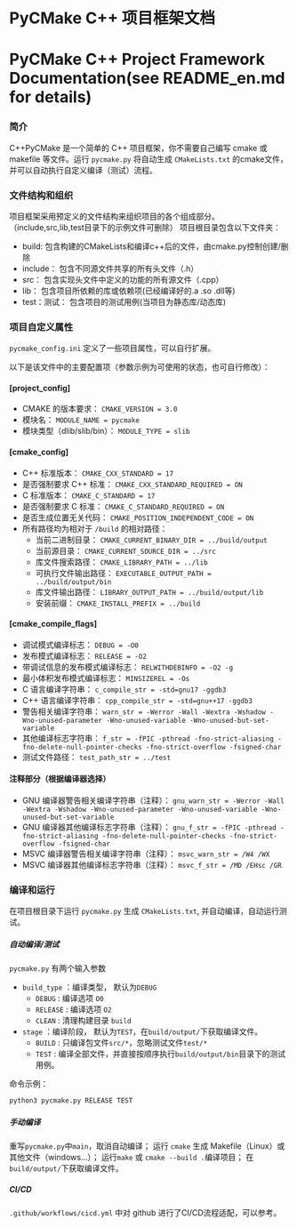 # PyCMake C++ 项目框架文档
# PyCMake C++ Project Framework Documentation(see README_en.md for details)

### 简介
C++PyCMake 是一个简单的 C++ 项目框架，你不需要自己编写 cmake 或 makefile 等文件。运行 `pycmake.py` 将自动生成 `CMakeLists.txt` 的cmake文件，并可以自动执行自定义编译（测试）流程。

### 文件结构和组织
项目框架采用预定义的文件结构来组织项目的各个组成部分。
（include,src,lib,test目录下的示例文件可删除）
项目根目录包含以下文件夹：

- build: 包含构建的CMakeLists和编译c++后的文件，由cmake.py控制创建/删除
- include： 包含不同源文件共享的所有头文件（.h）
- src： 包含实现头文件中定义的功能的所有源文件（.cpp）
- lib： 包含项目所依赖的库或依赖项(已经编译好的.a .so .dll等)
- test：测试： 包含项目的测试用例(当项目为静态库/动态库)

### 项目自定义属性
`pycmake_config.ini` 定义了一些项目属性，可以自行扩展。

以下是该文件中的主要配置项（参数示例为可使用的状态，也可自行修改）：

#### [project_config]
- CMAKE 的版本要求： `CMAKE_VERSION = 3.0`
- 模块名： `MODULE_NAME = pycmake`
- 模块类型（dlib/slib/bin）： `MODULE_TYPE = slib`

#### [cmake_config]
- C++ 标准版本： `CMAKE_CXX_STANDARD = 17`
- 是否强制要求 C++ 标准： `CMAKE_CXX_STANDARD_REQUIRED = ON`
- C 标准版本： `CMAKE_C_STANDARD = 17`
- 是否强制要求 C 标准： `CMAKE_C_STANDARD_REQUIRED = ON`
- 是否生成位置无关代码： `CMAKE_POSITION_INDEPENDENT_CODE = ON`
- 所有路径均为相对于 `/build` 的相对路径：
  - 当前二进制目录： `CMAKE_CURRENT_BINARY_DIR = ../build/output`
  - 当前源目录： `CMAKE_CURRENT_SOURCE_DIR = ../src`
  - 库文件搜索路径： `CMAKE_LIBRARY_PATH = ../lib`
  - 可执行文件输出路径： `EXECUTABLE_OUTPUT_PATH = ../build/output/bin`
  - 库文件输出路径： `LIBRARY_OUTPUT_PATH = ../build/output/lib`
  - 安装前缀： `CMAKE_INSTALL_PREFIX = ../build`

#### [cmake_compile_flags]
- 调试模式编译标志： `DEBUG = -O0`
- 发布模式编译标志： `RELEASE = -O2`
- 带调试信息的发布模式编译标志： `RELWITHDEBINFO = -O2 -g`
- 最小体积发布模式编译标志： `MINSIZEREL = -Os`
- C 语言编译字符串： `c_compile_str = -std=gnu17 -ggdb3`
- C++ 语言编译字符串： `cpp_compile_str = -std=gnu++17 -ggdb3`
- 警告相关编译字符串： `warn_str = -Werror -Wall -Wextra -Wshadow -Wno-unused-parameter -Wno-unused-variable -Wno-unused-but-set-variable`
- 其他编译标志字符串： `f_str = -fPIC -pthread -fno-strict-aliasing -fno-delete-null-pointer-checks -fno-strict-overflow -fsigned-char`
- 测试文件路径： `test_path_str = ../test`
  
#### 注释部分（根据编译器选择）
- GNU 编译器警告相关编译字符串（注释）： `gnu_warn_str = -Werror -Wall -Wextra -Wshadow -Wno-unused-parameter -Wno-unused-variable -Wno-unused-but-set-variable`
- GNU 编译器其他编译标志字符串（注释）： `gnu_f_str = -fPIC -pthread -fno-strict-aliasing -fno-delete-null-pointer-checks -fno-strict-overflow -fsigned-char`
- MSVC 编译器警告相关编译字符串（注释）： `msvc_warn_str = /W4 /WX`
- MSVC 编译器其他编译标志字符串（注释）： `msvc_f_str = /MD /EHsc /GR`

### 编译和运行
在项目根目录下运行 `pycmake.py` 生成 `CMakeLists.txt`, 并自动编译，自动运行测试。

##### 自动编译/测试
`pycmake.py` 有两个输入参数 
- `build_type` ：编译类型， 默认为`DEBUG`
  - `DEBUG` : 编译选项 `O0`
  - `RELEASE` : 编译选项 `O2`
  - `CLEAN` : 清理构建目录 `build`
- `stage` ：编译阶段， 默认为`TEST`，在`build/output/`下获取编译文件。
  - `BUILD` : 只编译包文件`src/*`，忽略测试文件`test/*`
  - `TEST` : 编译全部文件，并直接按顺序执行`build/output/bin`目录下的测试用例。

命令示例：
``` bash
python3 pycmake.py RELEASE TEST
```

##### 手动编译
重写`pycmake.py`中`main`，取消自动编译；
运行 `cmake` 生成 Makefile（Linux）或其他文件（windows...）；
运行`make` 或 `cmake --build .`编译项目；
在`build/output/`下获取编译文件。

##### CI/CD
`.github/workflows/cicd.yml` 中对 github 进行了CI/CD流程适配，可以参考。